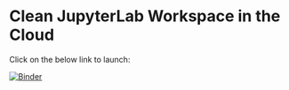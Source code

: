 # Clean JupyterLab Workspace in the Cloud

Click on the below link to launch: 

[![Binder](https://raw.githubusercontent.com/beginnerSC/sandbox-test/c9fe01dd1e9b082d8ecf4aaf5b1fd090e864e74e/binder/binder-logo.svg)](https://mybinder.org/v2/gh/beginnerSC/sandbox-repo2docker/master?urlpath=lab)

